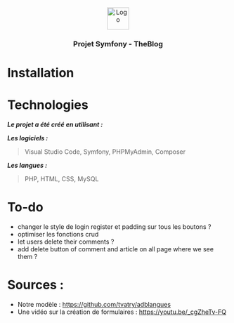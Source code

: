 <!-- PROJECT LOGO -->
<br />
<p align="center">
    <img src="https://www.promeo-formation.fr/themes/custom/promeo/img/logos/logo_promeo_white.svg" alt="Logo" height="50px"><br>
    <h3 align="center">Projet Symfony - TheBlog </h3>
    
# Installation

# Technologies

***Le projet a été créé en utilisant :***

***Les logiciels :***

> Visual Studio Code,
> Symfony,
> PHPMyAdmin,
> Composer

***Les langues :***

> PHP,
> HTML,
> CSS,
> MySQL


# To-do
- changer le style de login register et padding sur tous les boutons ?
- optimiser les fonctions crud
- let users delete their comments ?
- add delete button of comment and article on all page where we see them ?

# Sources : 
- Notre modèle : https://github.com/tvatry/adblangues <br>
- Une vidéo sur la création de formulaires : https://youtu.be/_cgZheTv-FQ
